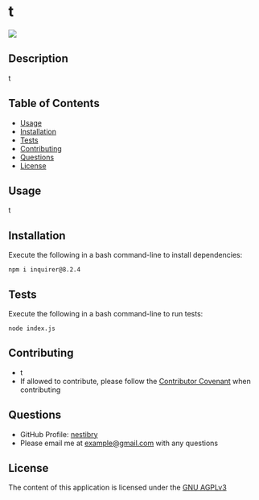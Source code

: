 # t

![](https://img.shields.io/badge/License-GNU_AGPLv3-blue)

## Description

t

## Table of Contents

- [Usage](#usage)
- [Installation](#installation)
- [Tests](#tests)
- [Contributing](#contributing)
- [Questions](#questions)
- [License](#license)

## Usage

t

## Installation

Execute the following in a bash command-line to install dependencies:
```
npm i inquirer@8.2.4
```

## Tests

Execute the following in a bash command-line to run tests:
```
node index.js
```

## Contributing

- t
- If allowed to contribute, please follow the [Contributor Covenant](https://www.contributor-covenant.org/) when contributing


## Questions

- GitHub Profile: [nestibry](https://github.com/nestibry)
- Please email me at [example@gmail.com](mailto:example@gmail.com) with any questions

## License

 The content of this application is licensed under the [GNU AGPLv3](https://choosealicense.com/licenses/agpl-3.0/)
